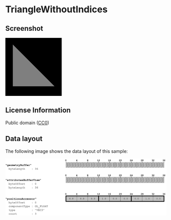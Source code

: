 # TriangleWithoutIndices

## Screenshot

![screenshot](screenshot/screenshot.png)

## License Information

Public domain ([CC0](https://creativecommons.org/publicdomain/zero/1.0/))

## Data layout

The following image shows the data layout of this sample:

![triangleWithoutIndices](screenshot/triangleWithoutIndices.png)